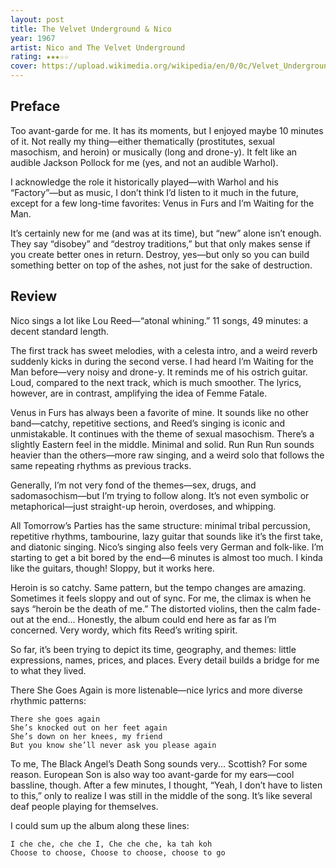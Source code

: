 ```yaml
---
layout: post
title: The Velvet Underground & Nico
year: 1967
artist: Nico and The Velvet Underground
rating: ★★★☆☆
cover: https://upload.wikimedia.org/wikipedia/en/0/0c/Velvet_Underground_and_Nico.jpg
---
```


## Preface
Too avant-garde for me. It has its moments, but I enjoyed maybe 10 minutes of it. Not really my thing—either thematically (prostitutes, sexual masochism, and heroin) or musically (long and drone-y). It felt like an audible Jackson Pollock for me (yes, and not an audible Warhol).

I acknowledge the role it historically played—with Warhol and his “Factory”—but as music, I don’t think I’d listen to it much in the future, except for a few long-time favorites: Venus in Furs and I’m Waiting for the Man.

It’s certainly new for me (and was at its time), but “new” alone isn’t enough. They say “disobey” and “destroy traditions,” but that only makes sense if you create better ones in return. Destroy, yes—but only so you can build something better on top of the ashes, not just for the sake of destruction.

## Review
Nico sings a lot like Lou Reed—“atonal whining.” 11 songs, 49 minutes: a decent standard length.

The first track has sweet melodies, with a celesta intro, and a weird reverb suddenly kicks in during the second verse. I had heard I’m Waiting for the Man before—very noisy and drone-y. It reminds me of his ostrich guitar. Loud, compared to the next track, which is much smoother. The lyrics, however, are in contrast, amplifying the idea of Femme Fatale.

Venus in Furs has always been a favorite of mine. It sounds like no other band—catchy, repetitive sections, and Reed’s singing is iconic and unmistakable. It continues with the theme of sexual masochism. There’s a slightly Eastern feel in the middle. Minimal and solid. Run Run Run sounds heavier than the others—more raw singing, and a weird solo that follows the same repeating rhythms as previous tracks.

Generally, I’m not very fond of the themes—sex, drugs, and sadomasochism—but I’m trying to follow along. It’s not even symbolic or metaphorical—just straight-up heroin, overdoses, and whipping.

All Tomorrow’s Parties has the same structure: minimal tribal percussion, repetitive rhythms, tambourine, lazy guitar that sounds like it’s the first take, and diatonic singing. Nico’s singing also feels very German and folk-like. I’m starting to get a bit bored by the end—6 minutes is almost too much. I kinda like the guitars, though! Sloppy, but it works here.

Heroin is so catchy. Same pattern, but the tempo changes are amazing. Sometimes it feels sloppy and out of sync. For me, the climax is when he says “heroin be the death of me.” The distorted violins, then the calm fade-out at the end... Honestly, the album could end here as far as I’m concerned. Very wordy, which fits Reed’s writing spirit.

So far, it’s been trying to depict its time, geography, and themes: little expressions, names, prices, and places. Every detail builds a bridge for me to what they lived.

There She Goes Again is more listenable—nice lyrics and more diverse rhythmic patterns:

    There she goes again
    She’s knocked out on her feet again
    She’s down on her knees, my friend
    But you know she’ll never ask you please again

To me, The Black Angel’s Death Song sounds very... Scottish? For some reason. European Son is also way too avant-garde for my ears—cool bassline, though. After a few minutes, I thought, “Yeah, I don’t have to listen to this,” only to realize I was still in the middle of the song. It’s like several deaf people playing for themselves.

I could sum up the album along these lines:

    I che che, che che I, Che che che, ka tah koh
    Choose to choose, Choose to choose, choose to go
